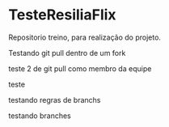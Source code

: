 # TesteResiliaFlix

Repositorio treino, para realização do projeto.

Testando git pull dentro de um fork

teste 2 de git pull como membro da equipe

teste

testando regras de branchs
<p>testando branches</p>
